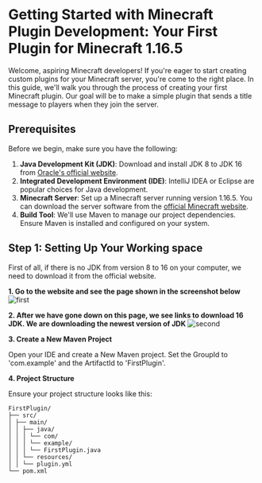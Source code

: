 # Getting Started with Minecraft Plugin Development: Your First Plugin for Minecraft 1.16.5

Welcome, aspiring Minecraft developers! If you're eager to start creating custom plugins for your Minecraft server, you're come to the right place. In this guide, we'll walk you through the process of creating your first Minecraft plugin. Our goal will be to make a simple plugin that sends a title message to players when they join the server.

## Prerequisites
Before we begin, make sure you have the following:
1. **Java Development Kit (JDK)**: Download and install JDK 8 to JDK 16 from [Oracle's official website](https://www.oracle.com/java/technologies/javase/jdk16-archive-downloads.html).
2. **Integrated Development Environment (IDE)**: IntelliJ IDEA or Eclipse are popular choices for Java development.
3. **Minecraft Server**: Set up a Minecraft server running version 1.16.5. You can download the server software from the [official Minecraft website](https://www.minecraft.net/en-us/download/server).
4. **Build Tool**: We'll use Maven to manage our project dependencies. Ensure Maven is installed and configured on your system.

## Step 1: Setting Up Your Working space
First of all, if there is no JDK from version 8 to 16 on your computer, we need to download it from the official website.

**1. Go to the website and see the page shown in the screenshot below**
![first](https://github.com/user-attachments/assets/a8a7ff91-7e7d-4827-8678-480a56e2f206)

**2. After we have gone down on this page, we see links to download 16 JDK. We are downloading the newest version of JDK**
![second](https://github.com/user-attachments/assets/f283aa82-7b92-4a2a-b83b-8b1306ba9388)

**3. Create a New Maven Project**

Open your IDE and create a New Maven project. Set the GroupId to 'com.example' and the ArtifactId to 'FirstPlugin'.

**4. Project Structure**

Ensure your project structure looks like this:

```
FirstPlugin/
├── src/
│ ├── main/
│ │ ├── java/
│ │ │ └── com/
│ │ │ └── example/
│ │ │ └── FirstPlugin.java
│ │ └── resources/
│ │ └── plugin.yml
└── pom.xml
```

